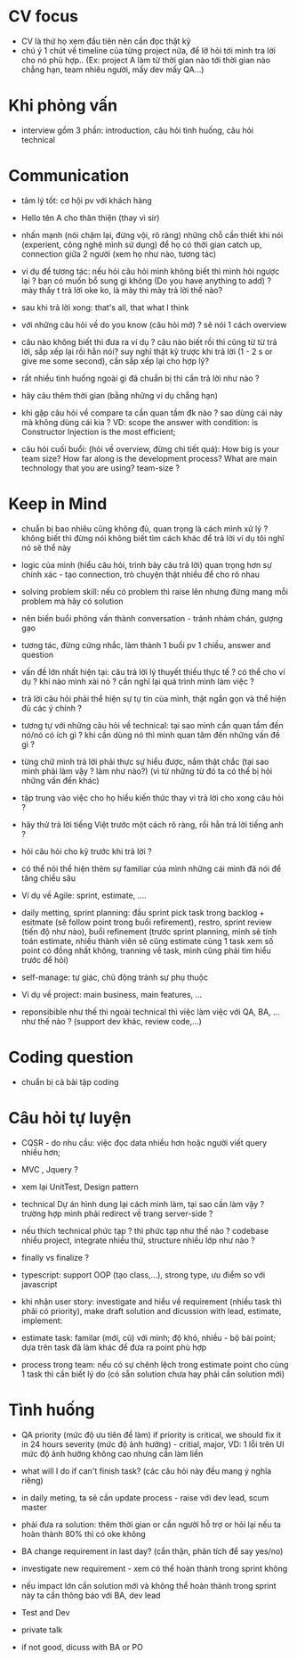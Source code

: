 
# CV focus
- CV là thứ họ xem đầu tiên nên cần đọc thật kỹ
- chú ý 1 chút về timeline của từng project nữa, để lỡ hỏi tới mình tra lời cho nó phù hợp.. (Ex: project A làm từ thời 
gian nào tới thời gian nào chẳng hạn, team nhiêu người, mấy dev mấy QA...)

# Khi phỏng vấn
- interview gồm 3 phần: introduction, câu hỏi tình huống, câu hỏi technical

# Communication
- tâm lý tốt: cơ hội pv với khách hàng
- Hello tên A cho thân thiện (thay vì sir)
- nhấn mạnh (nói chậm lại, đừng vội, rõ ràng) những chỗ cần thiết khi nói (experient, công nghệ mình sử dụng) để họ có thời gian catch up, connection giữa 2 người (xem họ như nào, tương tác)
- ví dụ để tương tác: nếu hỏi câu hỏi mình không biết thì mình hỏi ngược lại ? bạn có muốn bổ sung gì không (Do you have anything to add) ? mày thấy t trả lời oke ko, là mày thì mày trả lời thế nào?

- sau khi trả lời xong: that's all, that what I think 
- với những câu hỏi về do you know (câu hỏi mở) ? sẽ nói 1 cách overview
- câu nào không biết thì đưa ra ví dụ ? câu nào biết rồi thì cũng từ từ trả lời, sắp xếp lại rồi hẳn nói? suy nghĩ thật kỹ trược khi trả lời (1 - 2 s or give me some second), cần sắp xếp lại cho hợp lý?
- rất nhiều tình huống ngoài gì đã chuẩn bị thì cần trả lời như nào ?
- hãy câu thêm thời gian (bằng những ví dụ chẳng hạn)
- khi gặp câu hỏi về compare ta cần quan tầm đk nào ? sao dùng cái này mà không dùng cái kia ? VD: scope the answer with condition: is Constructor Injection is the most efficient;
- câu hỏi cuối buổi: (hỏi về overview, đừng chi tiết quá): How big is your team size? How far along is the development process? What are main technology that you are using? team-size ?

# Keep in Mind
- chuẩn bị bao nhiêu cũng không đủ, quan trọng là cách mình xử lý ? không biết thì đừng nói không biết tìm cách khác để trả lời ví dụ tôi nghĩ nó sẽ thể này
- logic của mình (hiểu câu hỏi, trình bày câu trả lời) quan trọng hơn sự chính xác - tạo connection, trò chuyện thật nhiều để cho rõ nhau
- solving problem skill: nếu có problem thì raise lên nhưng đừng mang mỗi problem mà hãy có solution 

- nên biến buổi phỏng vấn thành conversation - tránh nhàm chán, gượng gạo
- tương tác, đừng cứng nhắc, làm thành 1 buổi pv 1 chiều, answer and question

- vấn đề lớn nhất hiện tại: câu trả lời lý thuyết thiếu thực tế ? có thể cho ví dụ ? khi nào mình xài nó ? cần nghĩ lại quá trình mình làm việc ? 
- trả lời câu hỏi phải thể hiện sự tự tin của mình, thật ngắn gọn và thể hiện đủ các ý chính ?
- tương tự với những câu hỏi về technical: tại sao mình cần quan tầm đến nó/nó có ích gì ? khi cần dùng nó thì mình quan tâm đến những vấn đề gì ?
- từng chữ mình trả lời phải thực sự hiểu được, nắm thật chắc (tại sao mình phải làm vậy ? làm như nào?) (vì từ những từ đó ta có thể bị hỏi những vấn đến khác)

- tập trung vào việc cho họ hiểu kiến thức thay vì trả lời cho xong câu hỏi ?
- hãy thử trả lời tiếng Việt trước một cách rõ ràng, rồi hẳn trả lời tiếng anh ?
- hỏi câu hỏi cho kỹ trước khi trả lời ?

- có thể nói thể hiện thêm sự familiar của mình những cái mình đã nói để tăng chiều sâu
- Ví dụ về Agile: sprint, estimate, ....
- daily metting, sprint planning: đầu sprint pick task trong backlog + esitmate (sẽ follow point trong buổi refirement), restro, sprint review (tiến độ như nào), buổi refinement (trước sprint planning, mình sẽ tính toán estimate, nhiều thành viên sẽ cũng estimate cùng 1 task xem số point có đồng nhất không, tranning về task, mình cũng phải tìm hiểu trước để hỏi)
- self-manage: tự giác, chủ động tránh sự phụ thuộc
- Ví dụ về project: main business, main features, ...
- reponsibible như thế thì ngoài technical thì việc làm việc với QA, BA, ... như thế nào ? (support dev khác, review code,...)

# Coding question
- chuẩn bị cả bài tập coding

# Câu hỏi tự luyện
- CQSR - do nhu cầu: việc đọc data nhiều hơn hoặc người viết query nhiều hơn; 
- MVC , Jquery ?
- xem lại UnitTest, Design pattern
- technical Dự án hình dung lại cách mình làm, tại sao cần làm vậy ? trường hợp mình phải redirect về trang server-side ?
- nếu thích technical phức tạp ? thì phức tạp như thế nào ? codebase nhiều project, integrate nhiều thứ, structure nhiều lớp như nào ?
- finally vs finalize ?
- typescript: support OOP (tạo class,...), strong type, ưu điểm so với javascript

- khi nhận user story: investigate and hiểu về requirement (nhiều task thì phải có priority), make draft solution and dicussion with lead, estimate, implement:
- estimate task: familar (mới, cũ) với mình; độ khó, nhiều - bộ bài point; dựa trên task đã làm khác để đưa ra point phù hợp
- process trong team: nếu có sự chênh lệch trong estimate point cho cùng 1 task thì cần biết lý do (có sẵn solution chưa hay phải cần solution mới)

# Tình huống
- QA 
priority (mức độ ưu tiên để làm) if priority is critical, we should fix it in 24 hours
severity (mức độ ảnh hưởng) - critial, major, 
VD: 1 lỗi trên UI mức độ ảnh hưởng không cao nhưng cần làm liền

- what will I do if can't finish task? (các câu hỏi này đều mang ý nghĩa riêng)
- in daily meting, ta sẽ cần update process - raise với dev lead, scum master
- phải đưa ra solution: thêm thời gian or cần người hỗ trợ or hỏi lại nếu ta hoàn thành 80% thì có oke không

- BA change requirement in last day? (cẩn thận, phân tích để say yes/no)
- investigate new requirement - xem có thể hoàn thành trong sprint không
- nếu impact lớn cần solution mới và không thể hoàn thành trong sprint này ta cần thông báo với BA, dev lead

- Test and Dev
- private talk
- if not good, dicuss with BA or PO

